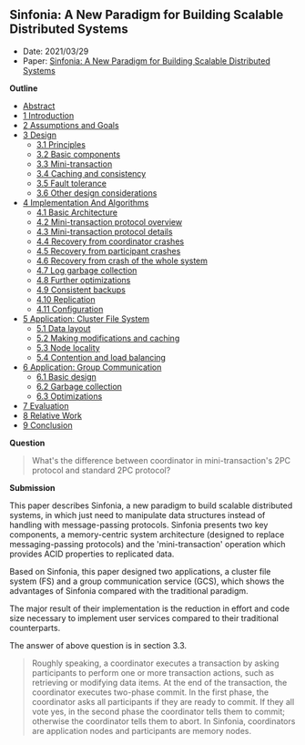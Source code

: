 ## Sinfonia: A New Paradigm for Building Scalable Distributed Systems

- Date: 2021/03/29
- Paper: [Sinfonia: A New Paradigm for Building Scalable Distributed Systems](https://www.cs.princeton.edu/courses/archive/fall08/cos597B/papers/sinfonia.pdf)

**Outline**
- [Abstract](#abstract)
- [1 Introduction](#1-introduction)
- [2 Assumptions and Goals](#2-assumptions-and-goals)
- [3 Design](#3-design)
    - [3.1 Principles](#31-principles)
    - [3.2 Basic components](#32-basic-components)
    - [3.3 Mini-transaction](#33-mini-transaction)
    - [3.4 Caching and consistency](#34-caching-and-consistency)
    - [3.5 Fault tolerance](#35-fault-tolerance)
    - [3.6 Other design considerations](#36-other-design-considerations)
- [4 Implementation And Algorithms](#4-implementation-and-algorithms)
    - [4.1 Basic Architecture](#41-basic-architecture)
    - [4.2 Mini-transaction protocol overview](#42-mini-transaction-protocol-overview)
    - [4.3 Mini-transaction protocol details](#43-mini-transaction-protocol-details)
    - [4.4 Recovery from coordinator crashes](#44-recovery-from-coordinator-crashes)
    - [4.5 Recovery from participant crashes](#45-recovery-from-participant-crashes)
    - [4.6 Recovery from crash of the whole system](#46-recovery-from-crash-of-the-whole-system)
    - [4.7 Log garbage collection](#47-log-garbage-collection)
    - [4.8  Further optimizations](#48--further-optimizations)
    - [4.9 Consistent backups](#49-consistent-backups)
    - [4.10 Replication](#410-replication)
    - [4.11 Configuration](#411-configuration)
- [5 Application: Cluster File System](#5-application-cluster-file-system)
    - [5.1 Data layout](#51-data-layout)
    - [5.2 Making modifications and caching](#52-making-modifications-and-caching)
    - [5.3 Node locality](#53-node-locality)
    - [5.4 Contention and load balancing](#54-contention-and-load-balancing)
- [6 Application: Group Communication](#6-application-group-communication)
    - [6.1 Basic design](#61-basic-design)
    - [6.2 Garbage collection](#62-garbage-collection)
    - [6.3 Optimizations](#63-optimizations)
- [7 Evaluation](#7-evaluation)
- [8 Relative Work](#8-relative-work)
- [9 Conclusion](#9-conclusion)



**Question**

> What's the difference between coordinator in mini-transaction's 2PC protocol and standard 2PC protocol?

**Submission**

This paper describes Sinfonia, a new paradigm to build scalable distributed systems, in which just need to manipulate data structures instead of handling with message-passing protocols. Sinfonia presents two key components, a memory-centric system architecture (designed to replace messaging-passing protocols) and the 'mini-transaction' operation which provides ACID properties to replicated data.

Based on Sinfonia, this paper designed two applications, a cluster file system (FS) and a group communication service (GCS), which shows the advantages of Sinfonia compared with the traditional paradigm.

The major result of their implementation is the reduction in effort and code size necessary to implement user services compared  to their traditional counterparts.

The answer of above question is in section 3.3.

> Roughly speaking, a coordinator executes a transaction by asking participants to perform one or more transaction actions, such as retrieving or modifying data items. At the end of the transaction, the coordinator executes two-phase commit. In the first phase, the coordinator asks all participants if they are ready to commit. If they all vote yes, in the second phase the coordinator tells them to commit; otherwise the coordinator tells them to abort. In Sinfonia, coordinators are application nodes and participants are memory nodes.





